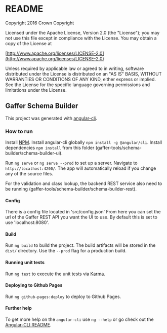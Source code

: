 # README

Copyright 2016 Crown Copyright

Licensed under the Apache License, Version 2.0 \(the "License"\); you may not use this file except in compliance with the License. You may obtain a copy of the License at

[http://www.apache.org/licenses/LICENSE-2.0](http://www.apache.org/licenses/LICENSE-2.0)

Unless required by applicable law or agreed to in writing, software distributed under the License is distributed on an "AS IS" BASIS, WITHOUT WARRANTIES OR CONDITIONS OF ANY KIND, either express or implied. See the License for the specific language governing permissions and limitations under the License.

## Gaffer Schema Builder

This project was generated with [angular-cli](https://github.com/angular/angular-cli).

### How to run

Install [NPM](https://www.npmjs.com/). Install angular-cli globally `npm install -g @angular/cli`. Install dependencies `npm install` from this folder \(gaffer-tools/schema-builder/schema-builder-ui\).

Run `ng serve` or `ng serve --prod` to set up a server. Navigate to `http://localhost:4200/`. The app will automatically reload if you change any of the source files.

For the validation and class lookup, the backend REST service also need to be running \(gaffer-tools/schema-builder/schema-builder-rest\).

#### Config

There is a config file located in 'src/config.json' From here you can set the url of the Gaffer REST API you want the UI to use. By default this is set to use 'localhost:8080'.

#### Build

Run `ng build` to build the project. The build artifacts will be stored in the `dist/` directory. Use the `--prod` flag for a production build.

#### Running unit tests

Run `ng test` to execute the unit tests via [Karma](https://karma-runner.github.io).

#### Deploying to Github Pages

Run `ng github-pages:deploy` to deploy to Github Pages.

#### Further help

To get more help on the `angular-cli` use `ng --help` or go check out the [Angular-CLI README](https://github.com/angular/angular-cli/blob/master/README.md).

